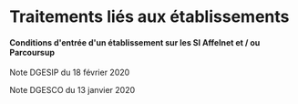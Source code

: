 # Traitements liés aux établissements

#### Conditions d'entrée d'un établissement sur les SI Affelnet et / ou Parcoursup

Note DGESIP du 18 février 2020

Note DGESCO du 13 janvier 2020

